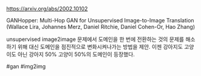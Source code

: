 https://arxiv.org/abs/2002.10102

GANHopper: Multi-Hop GAN for Unsupervised Image-to-Image Translation (Wallace Lira, Johannes Merz, Daniel Ritchie, Daniel Cohen-Or, Hao Zhang)

unsupervised image2image 문제에서 도메인을 한 번에 전환하는 것의 문제를 해소하기 위해 대신 도메인을 점진적으로 변화시켜나가는 방법을 제안. 이젠 강아지도 고양이도 아닌 강아지 50% 고양이 50%의 도메인이 등장했다.

#gan #img2img